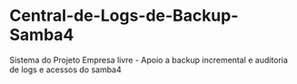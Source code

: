 # Central-de-Logs-de-Backup-Samba4
Sistema do Projeto Empresa livre - Apoio a backup incremental e auditoria de logs e acessos do samba4
